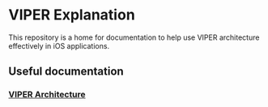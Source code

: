 # VIPER Explanation

This repository is a home for documentation to help use VIPER architecture effectively in iOS applications.

## Useful documentation

### [VIPER Architecture](docs/viper-architecture.md)
